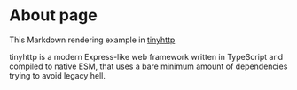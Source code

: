 # About page

This Markdown rendering example in [tinyhttp](https://github.com/talentlessguy/tinyhttp)

tinyhttp is a modern Express-like web framework written in TypeScript and compiled to native ESM, that uses a bare minimum amount of dependencies trying to avoid legacy hell.
